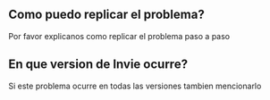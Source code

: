 ## Como puedo replicar el problema?
Por favor explicanos como replicar el problema paso a paso
## En que version de Invie ocurre?
Si este problema ocurre en todas las versiones tambien mencionarlo
